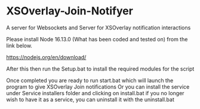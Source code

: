 # XSOverlay-Join-Notifyer
A server for Websockets and Server for XSOverlay notification interactions

Please install Node 16.13.0 (What has been coded and tested on) from the link below.

https://nodejs.org/en/download/

After this then run the Setup.bat to install the required modules for the script

Once completed you are ready to run start.bat which will launch the program to give XSOverlay Join notifications
Or you can install the service under Service installers folder and clicking on install.bat
if you no longer wish to have it as a service, you can uninstall it with the uninstall.bat
